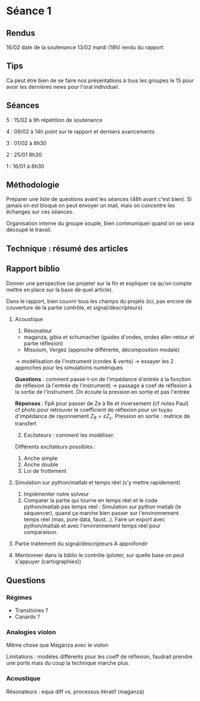 # Séance 1

## Rendus

16/02 date de la soutenance
13/02 mardi (18h) rendu du rapport

## Tips

Ca peut être bien de se faire nos présentations à tous les groupes le 15 pour avoir les dernières news pour l'oral individuel.

## Séances

5 : 15/02 à 9h répétition de soutenance

4 : 09/02 à 14h point sur le rapport et derniers avancements

3 : 01/02 à 8h30

2 : 25/01 8h30

1 : 16/01 à 8h30

## Méthodologie

Préparer une liste de questions avant les séances (48h avant c'est bien). Si jamais on est bloqué on peut envoyer un mail, mais on concentre les échanges sur ces séances.

Organisation interne du groupe souple, bien communiquer quand on se sera découpé le travail.

## Technique : résumé des articles

## Rapport biblio

Donner une perspective (se projeter sur la fin et expliquer ce qu'on compte mettre en place sur la base de quel article).

Dans le rapport, bien couvrir tous les champs du projets (ici, pas encore de couverture de la partie contrôle, et signal/descripteurs)


1. Acoustique
   1. Résonateur
    
    - maganza, gibia et schumacher (guides d'ondes, ondes aller-retour et partie réflexion)
    - Missoum, Vergez (approche différente, décomposition modale)

    -> modélisation de l'instrument (cordes & vents)
    -> essayer les 2 approches pour les simulations numériques

    **Questions** : comment passe-t-on de l'impédance d'entrée à la fonction de réflexion (à l'entrée de l'instrument) -> passage à coef de réflexion à la sortie de l'instrument.
    On écoute la pression en sortie et pas l'entrée

    **Réponses** :  FpA pour passer de Ze à Re et inversement (cf notes Paul)
    cf photo pour retrouver le coefficient de réflexion pour un tuyau d'impédance de rayonnement $Z_R = \varepsilon Z_c$.
    Pression en sortie : matrice de transfert

   2. Excitateurs : comment les modéliser.
   
   Différents excitateurs possibles :
      1. Anche simple
      2. Anche double
      3. Loi de frottement

2. Simulation sur python/matlab et temps réel (s'y mettre rapidement)
   1. Implémenter notre solveur
   2. Comparer la partie qui tourne en temps réel et le code python/matlab pas temps réel :
   Simulation sur python matlab (le séquencer), quand ça marche bien passer sur l'environnement temps réel (max, pure data, faust...). Faire un export avec python/matlab et avec l'environnement temps réel pour comparaison.

3. Partie traitement du signal/descripteurs
    A approfondir

1. Mentionner dans la biblio le contrôle (piloter, sur quelle base on peut s'appuyer (cartographies))


## Questions

### Régimes

- Transitoires ?
- Canards ?

### Analogies violon

Même chose que Maganza avec le violon

Limitations : modèles différents pour les coeff de réflexion, faudrait prendre une porte mais du coup la technique marche plus.

### Acoustique

Résonateurs : equa diff vs. processus itératif (maganza)
